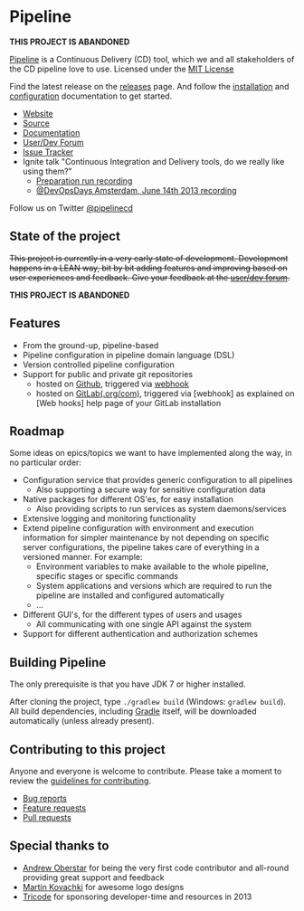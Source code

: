Pipeline
========

**THIS PROJECT IS ABANDONED**

[Pipeline](http://pipeline.cd) is a Continuous Delivery (CD) tool, which we and all stakeholders of the CD pipeline love to use. Licensed under the [MIT License][0]

Find the latest release on the [releases][6] page. And follow the [installation][8] and [configuration][9] documentation to get started.

- [Website](http://pipeline.cd)
- [Source](http://github.pipeline.cd)
- [Documentation](http://docs.pipeline.cd)
- [User/Dev Forum][3]
- [Issue Tracker](http://issues.pipeline.cd)
- Ignite talk "Continuous Integration and Delivery tools, do we really like using them?"
    - [Preparation run recording][4]
    - [@DevOpsDays Amsterdam, June 14th 2013 recording][5]

Follow us on Twitter [@pipelinecd](https://twitter.com/pipelinecd)

State of the project
--------------------
~~This project is currently in a very early state of development. Development happens in a LEAN way, bit by bit adding features and improving based on user experiences and feedback. Give your feedback at the [user/dev forum][3].~~

**THIS PROJECT IS ABANDONED**

Features
--------
- From the ground-up, pipeline-based
- Pipeline configuration in pipeline domain language (DSL)
- Version controlled pipeline configuration
- Support for public and private git repositories
    - hosted on [Github](http://github.com), triggered via [webhook][7]
    - hosted on [GitLab(.org/com)](http://gitlab.org), triggered via [webhook] as explained on [Web hooks] help page of your GitLab installation

Roadmap
-------
Some ideas on epics/topics we want to have implemented along the way, in no particular order:

- Configuration service that provides generic configuration to all pipelines
    - Also supporting a secure way for sensitive configuration data
- Native packages for different OS'es, for easy installation
    - Also providing scripts to run services as system daemons/services
- Extensive logging and monitoring functionality
- Extend pipeline configuration with environment and execution information for simpler maintenance by not depending on specific server configurations, the pipeline takes care of everything in a versioned manner. For example:
    - Environment variables to make available to the whole pipeline, specific stages or specific commands
    - System applications and versions which are required to run the pipeline are installed and configured automatically
    - ...
- Different GUI's, for the different types of users and usages
    - All communicating with one single API against the system
- Support for different authentication and authorization schemes

Building Pipeline
--------------
The only prerequisite is that you have JDK 7 or higher installed.

After cloning the project, type `./gradlew build` (Windows: `gradlew build`). All build dependencies,
including [Gradle](http://www.gradle.org) itself, will be downloaded automatically (unless already present).

Contributing to this project
----------------------------

Anyone and everyone is welcome to contribute. Please take a moment to
review the [guidelines for contributing](CONTRIBUTING.md).

- [Bug reports](CONTRIBUTING.md#bugs)
- [Feature requests](CONTRIBUTING.md#features)
- [Pull requests](CONTRIBUTING.md#pull-requests)

Special thanks to
-----------------
- [Andrew Oberstar](http://www.andrewoberstar.com) for being the very first code contributor and all-round providing great support and feedback
- [Martin Kovachki](http://www.linkedin.com/in/martinkov) for awesome logo designs
- [Tricode](http://www.tricode.nl) for sponsoring developer-time and resources in 2013

[0]: http://github.pipeline.cd/blob/master/LICENSE
[3]: http://forum.pipeline.cd
[4]: http://www.youtube.com/watch?v=shF_v5shzjU
[5]: http://www.youtube.com/watch?v=-StobwMgRNE
[6]: https://github.com/pipelinecd/pipeline/releases
[7]: https://help.github.com/articles/post-receive-hooks
[8]: http://docs.pipeline.cd/User-Guide%3A-Set-up-with-Central-Repository
[9]: http://docs.pipeline.cd/User-Guide%3A-Project-Pipeline-Configuration
